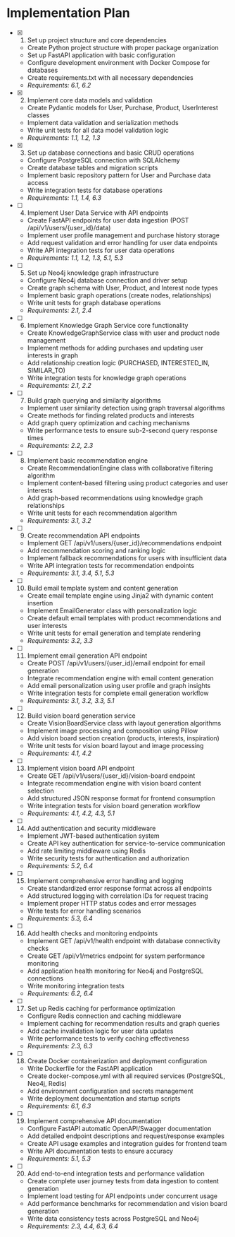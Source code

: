 # Implementation Plan

- [x] 1. Set up project structure and core dependencies
  - Create Python project structure with proper package organization
  - Set up FastAPI application with basic configuration
  - Configure development environment with Docker Compose for databases
  - Create requirements.txt with all necessary dependencies
  - _Requirements: 6.1, 6.2_

- [x] 2. Implement core data models and validation
  - Create Pydantic models for User, Purchase, Product, UserInterest classes
  - Implement data validation and serialization methods
  - Write unit tests for all data model validation logic
  - _Requirements: 1.1, 1.2, 1.3_

- [x] 3. Set up database connections and basic CRUD operations
  - Configure PostgreSQL connection with SQLAlchemy
  - Create database tables and migration scripts
  - Implement basic repository pattern for User and Purchase data access
  - Write integration tests for database operations
  - _Requirements: 1.1, 1.4, 6.3_

- [ ] 4. Implement User Data Service with API endpoints
  - Create FastAPI endpoints for user data ingestion (POST /api/v1/users/{user_id}/data)
  - Implement user profile management and purchase history storage
  - Add request validation and error handling for user data endpoints
  - Write API integration tests for user data operations
  - _Requirements: 1.1, 1.2, 1.3, 5.1, 5.3_

- [ ] 5. Set up Neo4j knowledge graph infrastructure
  - Configure Neo4j database connection and driver setup
  - Create graph schema with User, Product, and Interest node types
  - Implement basic graph operations (create nodes, relationships)
  - Write unit tests for graph database operations
  - _Requirements: 2.1, 2.4_

- [ ] 6. Implement Knowledge Graph Service core functionality
  - Create KnowledgeGraphService class with user and product node management
  - Implement methods for adding purchases and updating user interests in graph
  - Add relationship creation logic (PURCHASED, INTERESTED_IN, SIMILAR_TO)
  - Write integration tests for knowledge graph operations
  - _Requirements: 2.1, 2.2_

- [ ] 7. Build graph querying and similarity algorithms
  - Implement user similarity detection using graph traversal algorithms
  - Create methods for finding related products and interests
  - Add graph query optimization and caching mechanisms
  - Write performance tests to ensure sub-2-second query response times
  - _Requirements: 2.2, 2.3_

- [ ] 8. Implement basic recommendation engine
  - Create RecommendationEngine class with collaborative filtering algorithm
  - Implement content-based filtering using product categories and user interests
  - Add graph-based recommendations using knowledge graph relationships
  - Write unit tests for each recommendation algorithm
  - _Requirements: 3.1, 3.2_

- [ ] 9. Create recommendation API endpoints
  - Implement GET /api/v1/users/{user_id}/recommendations endpoint
  - Add recommendation scoring and ranking logic
  - Implement fallback recommendations for users with insufficient data
  - Write API integration tests for recommendation endpoints
  - _Requirements: 3.1, 3.4, 5.1, 5.3_

- [ ] 10. Build email template system and content generation
  - Create email template engine using Jinja2 with dynamic content insertion
  - Implement EmailGenerator class with personalization logic
  - Create default email templates with product recommendations and user interests
  - Write unit tests for email generation and template rendering
  - _Requirements: 3.2, 3.3_

- [ ] 11. Implement email generation API endpoint
  - Create POST /api/v1/users/{user_id}/email endpoint for email generation
  - Integrate recommendation engine with email content generation
  - Add email personalization using user profile and graph insights
  - Write integration tests for complete email generation workflow
  - _Requirements: 3.1, 3.2, 3.3, 5.1_

- [ ] 12. Build vision board generation service
  - Create VisionBoardService class with layout generation algorithms
  - Implement image processing and composition using Pillow
  - Add vision board section creation (products, interests, inspiration)
  - Write unit tests for vision board layout and image processing
  - _Requirements: 4.1, 4.2_

- [ ] 13. Implement vision board API endpoint
  - Create GET /api/v1/users/{user_id}/vision-board endpoint
  - Integrate recommendation engine with vision board content selection
  - Add structured JSON response format for frontend consumption
  - Write integration tests for vision board generation workflow
  - _Requirements: 4.1, 4.2, 4.3, 5.1_

- [ ] 14. Add authentication and security middleware
  - Implement JWT-based authentication system
  - Create API key authentication for service-to-service communication
  - Add rate limiting middleware using Redis
  - Write security tests for authentication and authorization
  - _Requirements: 5.2, 6.4_

- [ ] 15. Implement comprehensive error handling and logging
  - Create standardized error response format across all endpoints
  - Add structured logging with correlation IDs for request tracing
  - Implement proper HTTP status codes and error messages
  - Write tests for error handling scenarios
  - _Requirements: 5.3, 6.4_

- [ ] 16. Add health checks and monitoring endpoints
  - Implement GET /api/v1/health endpoint with database connectivity checks
  - Create GET /api/v1/metrics endpoint for system performance monitoring
  - Add application health monitoring for Neo4j and PostgreSQL connections
  - Write monitoring integration tests
  - _Requirements: 6.2, 6.4_

- [ ] 17. Set up Redis caching for performance optimization
  - Configure Redis connection and caching middleware
  - Implement caching for recommendation results and graph queries
  - Add cache invalidation logic for user data updates
  - Write performance tests to verify caching effectiveness
  - _Requirements: 2.3, 6.3_

- [ ] 18. Create Docker containerization and deployment configuration
  - Write Dockerfile for the FastAPI application
  - Create docker-compose.yml with all required services (PostgreSQL, Neo4j, Redis)
  - Add environment configuration and secrets management
  - Write deployment documentation and startup scripts
  - _Requirements: 6.1, 6.3_

- [ ] 19. Implement comprehensive API documentation
  - Configure FastAPI automatic OpenAPI/Swagger documentation
  - Add detailed endpoint descriptions and request/response examples
  - Create API usage examples and integration guides for frontend team
  - Write API documentation tests to ensure accuracy
  - _Requirements: 5.1, 5.3_

- [ ] 20. Add end-to-end integration tests and performance validation
  - Create complete user journey tests from data ingestion to content generation
  - Implement load testing for API endpoints under concurrent usage
  - Add performance benchmarks for recommendation and vision board generation
  - Write data consistency tests across PostgreSQL and Neo4j
  - _Requirements: 2.3, 4.4, 6.3, 6.4_